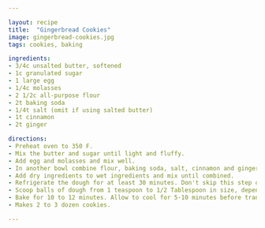 ```yaml
---

layout: recipe
title:  "Gingerbread Cookies"
image: gingerbread-cookies.jpg
tags: cookies, baking

ingredients:
- 3/4c unsalted butter, softened
- 1c granulated sugar
- 1 large egg
- 1/4c molasses
- 2 1/2c all-purpose flour
- 2t baking soda
- 1/4t salt (omit if using salted butter)
- 1t cinnamon
- 2t ginger

directions:
- Preheat oven to 350 F.
- Mix the butter and sugar until light and fluffy.
- Add egg and molasses and mix well.
- In another bowl combine flour, baking soda, salt, cinnamon and ginger, whisking to combine.
- Add dry ingredients to wet ingredients and mix until combined.
- Refrigerate the dough for at least 30 minutes. Don't skip this step or the cookies will spread too much.
- Scoop balls of dough from 1 teaspoon to 1/2 Tablespoon in size, depending on preference. Roll into a round ball. If desired, roll balls of dough in granulated sugar. Place on a baking sheet 2 to 3 inches apart.
- Bake for 10 to 12 minutes. Allow to cool for 5-10 minutes before transferring to a wire rack.
- Makes 2 to 3 dozen cookies.

---
```


